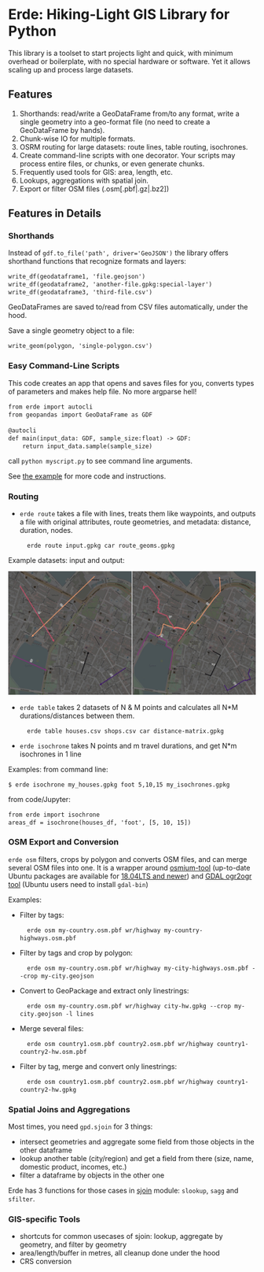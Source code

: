 # Erde: Hiking-Light GIS Library for Python

This library is a toolset to start projects light and quick, with minimum overhead or boilerplate, with no special hardware or software. Yet it allows scaling up and process large datasets.

## Features

1. Shorthands: read/write a GeoDataFrame from/to any format, write a single geometry into a geo-format file (no need to create a GeoDataFrame by hands).
2. Chunk-wise IO for multiple formats.
3. OSRM routing for large datasets: route lines, table routing, isochrones.
4. Create command-line scripts with one decorator. Your scripts may process entire files, or chunks, or even generate chunks.
5. Frequently used tools for GIS: area, length, etc.
6. Lookups, aggregations with spatial join.
7. Export or filter OSM files (.osm[.pbf|.gz|.bz2])

## Features in Details

### Shorthands

Instead of `gdf.to_file('path', driver='GeoJSON')` the library offers shorthand functions that recognize formats and layers:

	write_df(geodataframe1, 'file.geojson')
	write_df(geodataframe2, 'another-file.gpkg:special-layer')
	write_df(geodataframe3, 'third-file.csv')
	
GeoDataFrames are saved to/read from CSV files automatically, under the hood.

Save a single geometry object to a file:

	write_geom(polygon, 'single-polygon.csv')

### Easy Command-Line Scripts

This code creates an app that opens and saves files for you, converts types of parameters and makes help file. No more argparse hell!

	from erde import autocli
	from geopandas import GeoDataFrame as GDF

	@autocli
	def main(input_data: GDF, sample_size:float) -> GDF:
		return input_data.sample(sample_size)

call `python myscript.py` to see command line arguments.

See [the example](examples/2_minimal_cli_app/) for more code and instructions.

### Routing

* `erde route` takes a file with lines, treats them like waypoints, and outputs a file with original attributes, route geometries, and metadata: distance, duration, nodes.

		erde route input.gpkg car route_geoms.gpkg

Example datasets: input and output:

![datasets of routing directions and outputs](tests/route/reykjavik.jpg)

* `erde table` takes 2 datasets of N & M points and calculates all N\*M durations/distances between them.

		erde table houses.csv shops.csv car distance-matrix.gpkg

* `erde isochrone`  takes N points and m travel durations, and get N\*m isochrones in 1 line

Examples: from command line:

	$ erde isochrone my_houses.gpkg foot 5,10,15 my_isochrones.gpkg

from code/Jupyter:

	from erde import isochrone
	areas_df = isochrone(houses_df, 'foot', [5, 10, 15])

### OSM Export and Conversion

`erde osm` filters, crops by polygon and converts OSM files, and can merge several OSM files into one. It is a wrapper around [osmium-tool](https://osmcode.org/osmium-tool/manual.html) (up-to-date Ubuntu packages are available for [18.04LTS and newer](https://packages.ubuntu.com/source/bionic/osmium-tool)) and [GDAL ogr2ogr tool](https://gdal.org/programs/ogr2ogr.html) (Ubuntu users need to install `gdal-bin`)

Examples:

* Filter by tags:

		erde osm my-country.osm.pbf wr/highway my-country-highways.osm.pbf

* Filter by tags and crop by polygon:

		erde osm my-country.osm.pbf wr/highway my-city-highways.osm.pbf --crop my-city.geojson

* Convert to GeoPackage and extract only linestrings:

		erde osm my-country.osm.pbf wr/highway city-hw.gpkg --crop my-city.geojson -l lines

* Merge several files:

		erde osm country1.osm.pbf country2.osm.pbf wr/highway country1-country2-hw.osm.pbf

* Filter by tag, merge and convert only linestrings:

		erde osm country1.osm.pbf country2.osm.pbf wr/highway country1-country2-hw.gpkg

### Spatial Joins and Aggregations

Most times, you need `gpd.sjoin` for 3 things:

* intersect geometries and aggregate some field from those objects in the other dataframe
* lookup another table (city/region) and get a field from there (size, name, domestic product, incomes, etc.)
* filter a dataframe by objects in the other one

Erde has 3 functions for those cases in [sjoin](./erde/op/sjoin.py) module: `slookup`, `sagg` and `sfilter`.

### GIS-specific Tools

* shortcuts for common usecases of sjoin: lookup, aggregate by geometry, and filter by geometry
* area/length/buffer in metres, all cleanup done under the hood
* CRS conversion


